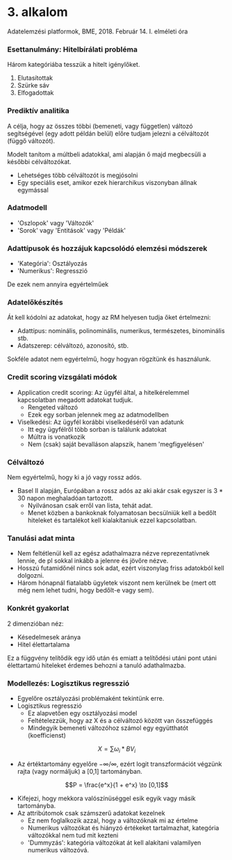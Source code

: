 # 3. alkalom
Adatelemzési platformok, BME, 2018. Február 14.
I. elméleti óra

### Esettanulmány: Hitelbírálati probléma
Három kategóriába tesszük a hitelt igénylőket.
1. Elutasítottak
2. Szürke sáv
3. Elfogadottak

### Prediktív analitika
A célja, hogy az összes többi (bemeneti, vagy független) változó segítségével (egy adott példán belül) előre tudjam jelezni a célváltozót (függő változót).

Modelt tanítom a múltbeli adatokkal, ami alapján ő majd megbecsüli a későbbi célváltozókat.
 * Lehetséges több célváltozót is megjósolni
 * Egy speciális eset, amikor ezek hierarchikus viszonyban állnak egymással

### Adatmodell
* 'Oszlopok' vagy 'Változók'
* 'Sorok' vagy 'Entitások' vagy 'Példák'

### Adattípusok és hozzájuk kapcsolódó elemzési módszerek
* 'Kategória': Osztályozás
* 'Numerikus': Regresszió

De ezek nem annyira egyértelműek

### Adatelőkészítés
Át kell kódolni az adatokat, hogy az RM helyesen tudja őket értelmezni:
 * Adattípus: nominális, polinominális, numerikus, természetes, binominális stb.
 * Adatszerep: célváltozó, azonosító, stb.

Sokféle adatot nem egyértelmű, hogy hogyan rögzítünk és használunk.

### Credit scoring vizsgálati módok
* Application credit scoring: Az ügyfél által, a hitelkérelemmel kapcsolatban megadott adatokat tudjuk.
  - Rengeted változó
  - Ezek egy sorban jelennek meg az adatmodellben
* Viselkedési: Az ügyfél korábbi viselkedéséről van adatunk
  - Itt egy ügyfélről több sorban is találunk adatokat
  - Múltra is vonatkozik
  - Nem (csak) saját bevalláson alapszik, hanem 'megfigyelésen'

### Célváltozó
Nem egyértelmű, hogy ki a jó vagy rossz adós.
* Basel II alapján, Európában a rossz adós az aki akár csak egyszer is 3 * 30 napon meghaladóan tartozott.
  - Nyilvánosan csak erről van lista, tehát adat.
  - Menet közben a bankoknak folyamatosan becsülniük kell a bedőlt hiteleket és tartalékot kell kialakítaniuk ezzel kapcsolatban.

### Tanulási adat minta
* Nem feltétlenül kell az egész adathalmazra nézve reprezentatívnek lennie, de pl sokkal inkább a jelenre és jövőre nézve.
* Hosszú futamidőnél nincs sok adat, ezért viszonylag friss adatokból kell dolgozni.
* Három hónapnál fiatalabb ügyletek viszont nem kerülnek be (mert ott még nem lehet tudni, hogy bedőlt-e vagy sem).

### Konkrét gyakorlat
2 dimenzióban néz:
* Késedelmesek aránya
* Hitel élettartalama

Ez a függvény telítődik egy idő után és emiatt a telítődési utáni pont utáni élettartamú hiteleket érdemes behozni a tanuló adathalmazba.

### Modellezés: Logisztikus regresszió
* Egyelőre osztályozási problémaként tekintünk erre.
* Logisztikus regresszió
  - Ez alapvetően egy osztályozási model
  - Feltételezzük, hogy az X és a célváltozó között van összefüggés
  - Mindegyik bemeneti változóhoz számol egy együtthatót (koefficienst)

```math
X = \sum \omega_i * BV_i
```

* Az értéktartomány egyelőre $-\infty / \infty$, ezért logit transzformációt végzünk rajta (vagy normáljuk) a [0,1] tartományban.

```math
P = \frac{e^x}{1 + e^x} \to [0,1]
```

* Kifejezi, hogy mekkora valószínüséggel esik egyik vagy másik tartományba.
* Az attribútomok csak számszerű adatokat kezelnek
  - Ez nem foglalkozik azzal, hogy a változóknak mi az értelme
  - Numerikus változókat és hiányzó értékeket tartalmazhat, kategória változókkal nem tud mit kezteni
  - 'Dummyzás': kategória változókat át kell alakítani valamilyen numerikus változóvá.
